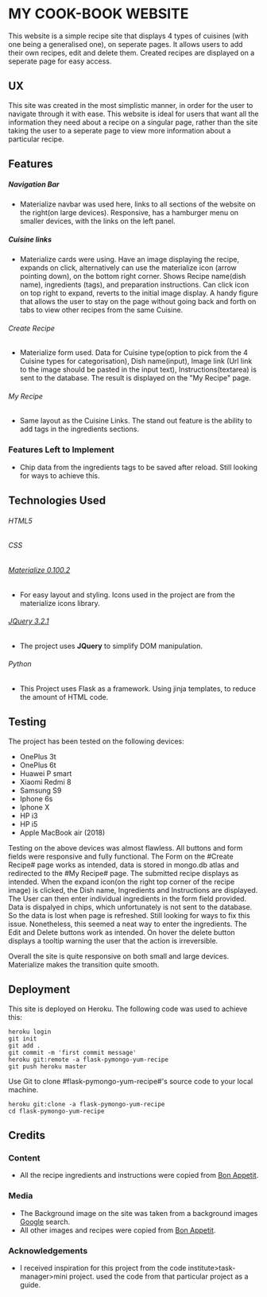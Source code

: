 # MY COOK-BOOK WEBSITE

This website is a simple recipe site that displays 4 types of cuisines (with one being a generalised one), on seperate pages. It allows users to add their own recipes, edit and delete them. Created recipes are displayed on a seperate page for easy access.
## UX
 
This site was created in the most simplistic manner, in order for the user to navigate through it with ease. This website is ideal for users that want all the information they need about a recipe on a singular page, rather than the site taking the user to a seperate page to view more information about a particular recipe.
 
 
## Features
##### Navigation Bar
- Materialize navbar was used here, links to all sections of the website on the right(on large devices). Responsive, has a hamburger menu on smaller devices, with the links on the left panel.
 
 ##### Cuisine links
 - Materialize cards were using. Have an image displaying the recipe, expands on click, alternatively can use the materialize icon (arrow pointing down), on the bottom right corner. Shows Recipe name(dish name), ingredients (tags), and preparation instructions. Can click icon on top right to expand, reverts to the initial image display. A handy figure that allows the user to stay on the page without going back and forth on tabs to view other recipes from the same Cuisine.
 
 ###### Create Recipe
 - Materialize form used. Data for Cuisine type(option to pick from the 4 Cuisine types for categorisation), Dish name(input), Image link (Url link to the image should be pasted in the input text), Instructions(textarea) is sent to the database. The result is displayed on the "My Recipe" page.
 
 ###### My Recipe
 - Same layout as the Cuisine Links. The stand out feature is the ability to add tags in the ingredients sections.
 

### Features Left to Implement
- Chip data from the ingredients tags to be saved after reload. Still looking for ways to achieve this.

## Technologies Used

###### HTML5
###### CSS
###### [Materialize 0.100.2](http://archives.materializecss.com/0.100.2/)
- For easy layout and styling. Icons used in the project are from the materialize icons library.
###### [JQuery 3.2.1](https://cdnjs.cloudflare.com/ajax/libs/jquery/3.2.1/jquery.min.js)
- The project uses **JQuery** to simplify DOM manipulation.
###### Python
- This Project uses Flask as a framework. Using jinja templates, to reduce the amount of HTML code.

## Testing

The project has been tested on the following devices:
  - OnePlus 3t
  - OnePlus 6t
  - Huawei P smart
  - Xiaomi Redmi 8
  - Samsung S9
  - Iphone 6s
  - Iphone X
  - HP i3
  - HP i5
  - Apple MacBook air (2018)
  
Testing on the above devices was almost flawless. All buttons and form fields were responsive and fully functional. The Form on the #Create Recipe# page works as intended, data is stored in mongo.db atlas and redirected to the #My Recipe# page. The submitted recipe displays as intended. When the expand icon(on the right top corner of the recipe image) is clicked, the Dish name, Ingredients and Instructions are displayed. The User can then enter individual ingredients in the form field provided. Data is dispalyed in chips, which unfortunately is not sent to the database. So the data is lost when page is refreshed. Still looking for ways to fix this issue. Nonetheless, this seemed a neat way to enter the ingredients.
The Edit and Delete buttons work as intended. On hover the delete button displays a tooltip warning the user that the action is irreversible.

Overall the site is quite responsive on both small and large devices. Materialize makes the transition quite smooth. 
 
## Deployment

This site is deployed on Heroku.
The following code was used to achieve this:
```
heroku login
git init
git add .
git commit -m 'first commit message'
heroku git:remote -a flask-pymongo-yum-recipe
git push heroku master
```

Use Git to clone #flask-pymongo-yum-recipe#'s source code to your local machine.
```
heroku git:clone -a flask-pymongo-yum-recipe
cd flask-pymongo-yum-recipe
```

## Credits

### Content
- All the recipe ingredients and instructions were copied from [Bon Appetit](https://www.bonappetit.com/recipes).

### Media
- The Background image on the site was taken from a background images [Google](https://www.google.com/) search.
- All other images and recipes were copied from [Bon Appetit](https://www.bonappetit.com/recipes).

### Acknowledgements

- I received inspiration for this project from the code institute>task-manager>mini project. used the code from that particular project as a guide. 
